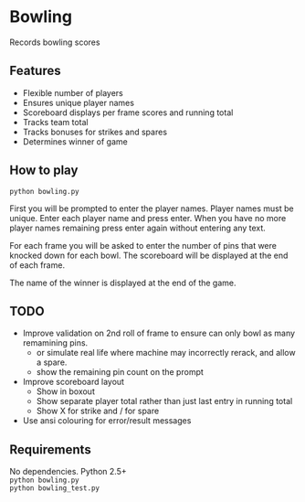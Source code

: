 # Bowling

Records bowling scores

## Features
* Flexible number of players
* Ensures unique player names
* Scoreboard displays per frame scores and running total
* Tracks team total
* Tracks bonuses for strikes and spares
* Determines winner of game

## How to play

`python bowling.py`

First you will be prompted to enter the player names.  Player names must be unique.  Enter each player name and press enter.  When you have no more player names remaining press enter again without entering any text.

For each frame you will be asked to enter the number of pins that were knocked down for each bowl.  The scoreboard will be displayed at the end of each frame.

The name of the winner is displayed at the end of the game.

## TODO

* Improve validation on 2nd roll of frame to ensure can only bowl as many remamining pins.
	* or simulate real life where machine may incorrectly rerack, and allow a spare.
	* show the remaining pin count on the prompt
* Improve scoreboard layout
	* Show in boxout
	* Show separate player total rather than just last entry in running total
	* Show X for strike and / for spare
* Use ansi colouring for error/result messages

## Requirements
No dependencies.  Python 2.5+  
`python bowling.py`  
`python bowling_test.py`